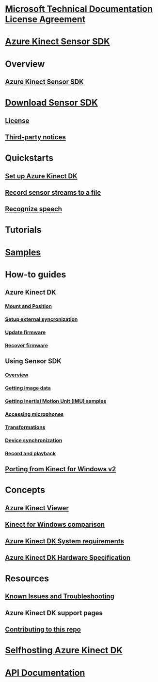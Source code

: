 ﻿# [Microsoft Technical Documentation License Agreement](tda.md)# [Azure Kinect Sensor SDK](index.md)# Overview## [Azure Kinect Sensor SDK](overview.md)# [Download Sensor SDK](download-sdk.md)## [License](sdk-depthengine-license.md)## [Third-party notices](sdk-3rdparty-notices.md)# Quickstarts## [Set up Azure Kinect DK](set-up-hardware.md)## [Record sensor streams to a file](K4A-recordplayback.md)## [Recognize speech](speech-recognition.md)# Tutorials# [Samples](https://github.com/Microsoft/Azure-Kinect-Sensor-SDK/tree/develop/examples)# How-to guides## Azure Kinect DK### [Mount and Position](setup-positioning.md)### [Setup external syncronization](external-sync-using-recorder.md)### [Update firmware](AzureKinect-FW-Update.md)### [Recover firmware](AzureKinect-FW-Recovery.md)## Using Sensor SDK### [Overview](sensor-sdk.md)### [Getting image data](sdk-getting-image-data.md)### [Getting Inertial Motion Unit (IMU) samples](sdk-getting-imu-data.md)### [Accessing microphones](sdk-getting-mic-data.md)### [Transformations](sdk-transformation-functions.md)### [Device synchronization](sdk-device-synchronization.md)### [Record and playback](sdk-record-playback.md)## [Porting from Kinect for Windows v2](porting-kinect-windows.md)# Concepts## [Azure Kinect Viewer](K4A-viewer.md)## [Kinect for Windows comparison](kinect-windows-compare.md)## [Azure Kinect DK System requirements](system-requirements.md)## [Azure Kinect DK Hardware Specification](azure-kinect-devkit.md)# Resources## [Known Issues and Troubleshooting](Troubleshooting.md)## Azure Kinect DK support pages## [Contributing to this repo](contributing.md)# [Selfhosting Azure Kinect DK](selfhosting.md)# [API Documentation](~/download-sdk.md)
